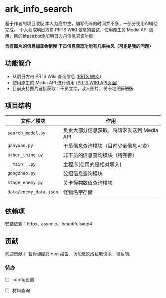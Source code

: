 # ark_info_search
基于作者的项目改版
本人为高中生，编写代码的时间并不多，一部分使用AI辅助完成。
个人获取明日方舟 PRTS WIKI 信息的尝试，使用原生的 Media API 调用，目的给astrbot添加明日方舟信息查询功能

**含有图片的信息加载会稍慢**
**干员信息获取功能有几率抽风（可能是我的问题）**

## 功能简介

- 从明日方舟 PRTS Wiki 查询信息 ([PRTS WIKI][2])
- 使用原生的 Media API 进行调用 ([PRTS WIKI API页面][3])
- 目前支持图片链接获取：干员立绘，敌人图片，关卡地图<del>简陋版</del>

## 项目结构

| 文件／模块                  | 作用                         |
|------------------------|----------------------------|
| `search_model.py`      | 负责大部分信息获取，将请求发送到 Media API |
| `ganyuan.py`           | 干员信息查询模块（目前少量信息可查)         |
| `other_thing.py`       | 非干员的信息查询模块（待完善）            |
| `__main__.py`          | 主程序(使用的是相对导入)              |
| `gongzhao.py`          | 公招信息查询模块                   |
| `stage_enemy.py`       | 关卡怪物数值查询模块                 |
| `data/enemy_data.json` | 怪物名字存储                     |

## 依赖项

安装依赖：httpx、asyncio、beautifulsoup4

## 贡献

欢迎贡献！ 若你想提交 bug 报告、功能建议或拉取请求，请说明。

### 待办
 - [ ] config设置
 - [ ] 材料查询


[2]: https://prts.wiki/w/%E9%A6%96%E9%A1%B5 "PRTS WIKI 首页"

[3]: https://prts.wiki/api.php "PRTS WIKI API页面"
